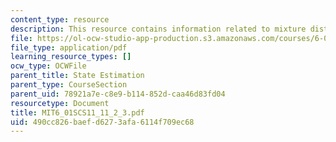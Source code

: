 ```yaml
---
content_type: resource
description: This resource contains information related to mixture distributions.
file: https://ol-ocw-studio-app-production.s3.amazonaws.com/courses/6-01sc-introduction-to-electrical-engineering-and-computer-science-i-spring-2011/490cc826baefd6273afa6114f709ec68_MIT6_01SCS11_11_2_3.pdf
file_type: application/pdf
learning_resource_types: []
ocw_type: OCWFile
parent_title: State Estimation
parent_type: CourseSection
parent_uid: 78921a7e-c8e9-b114-852d-caa46d83fd04
resourcetype: Document
title: MIT6_01SCS11_11_2_3.pdf
uid: 490cc826-baef-d627-3afa-6114f709ec68
---
```

